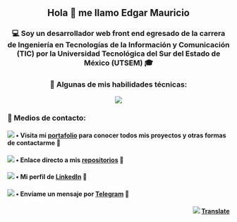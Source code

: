 <h2 align="center">Hola 👋 me llamo Edgar Mauricio</h2>
<h3 align="center">💻 Soy un desarrollador web front end egresado de la carrera de Ingeniería en Tecnologías de la Información y Comunicación (TIC) por la Universidad Tecnológica del Sur del Estado de México (UTSEM) 🎓</h3>

<h3 align="center">🧠 Algunas de mis habilidades técnicas:</h3>
<p align="center">
  <a>
    <img src="https://go-skill-icons.vercel.app/api/icons?i=js,ts,java,html,css,sass,angular,rxjs,spring,jquery,nodejs,npm,bootstrap,tailwind,git,github,gitlab,firebase&theme=dark&perline=9" />   
  </a>
</p>


<h3>💬 Medios de contacto:</h3>

<h4>
  
<img src="https://api.iconify.design/fxemoji:meridianglobe.svg"> • Visita mi [portafolio](https://mauriciobarrueta.github.io/portafolio/) para conocer todos mis proyectos y otras     formas de contactarme 🔗 </h4>

<h4>
  
<img src="https://api.iconify.design/ion:logo-github.svg?color=%23ffffff"> • Enlace directo a mis [repositorios](https://github.com/MauricioBarrueta?tab=repositories) 🔗 </h4>

<h4>
  
<img src="https://api.iconify.design/devicon:linkedin.svg"> • Mi perfil de [LinkedIn](http://www.linkedin.com/in/mauricio-barrueta) 🔗 </h4>

<h4>
  
<img src="https://api.iconify.design/logos:telegram.svg"> • Envíame un mensaje por [Telegram](https://t.me/MauricioBarrueta) 🔗 </h4>

<h4 align="right">  
  <img src="https://api.iconify.design/circle-flags:us.svg"> <a href="https://github.com/MauricioBarrueta/MauricioBarrueta/blob/main/README-en.md">Translate</a>
</h4>
